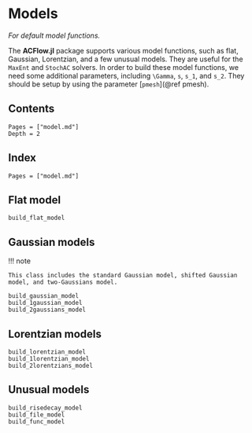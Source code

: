 # Models

*For default model functions.*

The **ACFlow.jl** package supports various model functions, such as flat, Gaussian, Lorentzian, and a few unusual models. They are useful for the `MaxEnt` and `StochAC` solvers. In order to build these model functions, we need some additional parameters, including ``\Gamma``, ``s``, ``s_1``, and ``s_2``. They should be setup by using the parameter [`pmesh`](@ref pmesh).

## Contents

```@contents
Pages = ["model.md"]
Depth = 2
```

## Index

```@index
Pages = ["model.md"]
```

## Flat model

```@docs
build_flat_model
```

## Gaussian models

!!! note

    This class includes the standard Gaussian model, shifted Gaussian model, and two-Gaussians model.

```@docs
build_gaussian_model
build_1gaussian_model
build_2gaussians_model
```

## Lorentzian models

```@docs
build_lorentzian_model
build_1lorentzian_model
build_2lorentzians_model
```

## Unusual models

```@docs
build_risedecay_model
build_file_model
build_func_model
```

